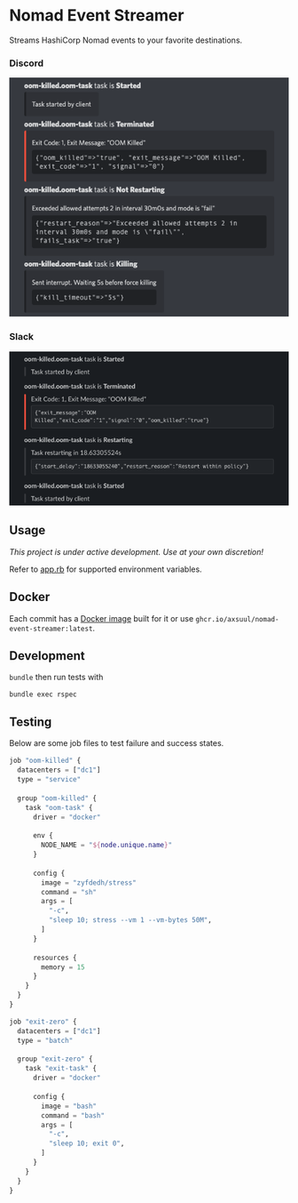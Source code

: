 # Nomad Event Streamer

Streams HashiCorp Nomad events to your favorite destinations.

### Discord

![Discord](assets/discord.png)

### Slack

![Slack](assets/slack.png)

## Usage

*This project is under active development. Use at your own discretion!*

Refer to [app.rb](./app.rb) for supported environment variables. 

## Docker

Each commit has a [Docker image](https://github.com/axsuul/nomad-event-streamer/pkgs/container/nomad-event-streamer) built for it or use `ghcr.io/axsuul/nomad-event-streamer:latest`.

## Development

`bundle` then run tests with

```shell
bundle exec rspec
```

## Testing

Below are some job files to test failure and success states.

```terraform
job "oom-killed" {
  datacenters = ["dc1"]
  type = "service"

  group "oom-killed" {
    task "oom-task" {
      driver = "docker"

      env {
        NODE_NAME = "${node.unique.name}"
      }

      config {
        image = "zyfdedh/stress"
        command = "sh"
        args = [
          "-c",
          "sleep 10; stress --vm 1 --vm-bytes 50M",
        ]
      }

      resources {
        memory = 15
      }
    }
  }
}
```

```terraform
job "exit-zero" {
  datacenters = ["dc1"]
  type = "batch"

  group "exit-zero" {
    task "exit-task" {
      driver = "docker"

      config {
        image = "bash"
        command = "bash"
        args = [
          "-c", 
          "sleep 10; exit 0",
        ]
      }
    }
  }
}
```
